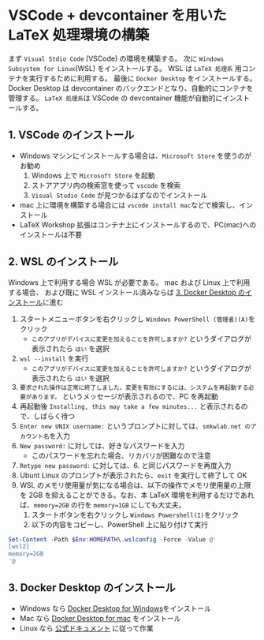 # VSCode + devcontainer を用いた LaTeX 処理環境の構築

まず `Visual Stdio Code` (VSCode) の環境を構築する。
次に `Windows Subsystem for Linux`(WSL) をインストールする。
WSL は `LaTeX 処理系` 用コンテナを実行するために利用する。
最後に `Docker Desktop` をインストールする。
Docker Desktop は devcontainer のバックエンドとなり、自動的にコンテナを管理する。
`LaTeX 処理系`は VSCode の devcontainer 機能が自動的にインストールする。

## 1. VSCode のインストール

- Windows マシンにインストールする場合は、`Microsoft Store` を使うのがお勧め
    1. Windows 上で `Microsoft Store` を起動
    2. ストアアプリ内の検索窓を使って `vscode` を検索
    3. `Visual Studio Code` が見つかるはずなのでインストール
- mac 上に環境を構築する場合には `vscode install mac`などで検索し、インストール
- LaTeX Workshop 拡張はコンテナ上にインストールするので、PC(mac)へのインストールは不要

## 2. WSL のインストール

Windows 上で利用する場合 WSL が必要である。
mac および Linux 上で利用する場合、
および既に WSL インストール済みならば [3. Docker Desktop のインストール](#3-docker-desktop-のインストール)に進む
  
1. スタートメニューボタンを右クリックし `Windows PowerShell (管理者)(A)`をクリック
    - `このアプリがデバイスに変更を加えることを許可しますか?` というダイアログが表示されたら `はい` を選択
1. `wsl --install` を実行
    - `このアプリがデバイスに変更を加えることを許可しますか?` というダイアログが表示されたら `はい` を選択
1. `要求された操作は正常に終了しました。変更を有効にするには、システムを再起動する必要があります。` というメッセージが表示されるので、PC を再起動
1. 再起動後 `Installing, this may take a few minutes...` と表示されるので、しばらく待つ
1. `Enter new UNIX username:` というプロンプトに対しては、`smkwlab.net のアカウント名`を入力
1. `New password:` に対しては、好きなパスワードを入力
   - このパスワードを忘れた場合、リカバリが困難なので注意
1. `Retype new password:` に対しては、6. と同じパスワードを再度入力
1. Ubunt Linux のプロンプトが表示されたら、`exit` を実行して終了して OK
1. WSL のメモリ使用量が気になる場合は、以下の操作でメモリ使用量の上限を 2GB を抑えることができる。なお、本 LaTeX 環境を利用するだけであれば、`memory=2GB` の行を `memory=1GB` にしても大丈夫。
   1. スタートボタンを右クリックし `Windows Powershell(I)`をクリック
   2. 以下の内容をコピーし、PowerShell 上に貼り付けて実行

```powershell
Set-Content -Path $Env:HOMEPATH\.wslconfig -Force -Value @'
[wsl2]
memory=2GB
'@
```

## 3. Docker Desktop のインストール

- Windows なら [Docker Desktop for Windows](https://docs.docker.com/desktop/windows/install/)をインストール
- Mac なら [Docker Desktop for mac](https://docs.docker.com/desktop/install/mac-install/) をインストール
- Linux なら [公式ドキュメント](https://docs.docker.jp/desktop/install/linux-install.html) に従って作業
